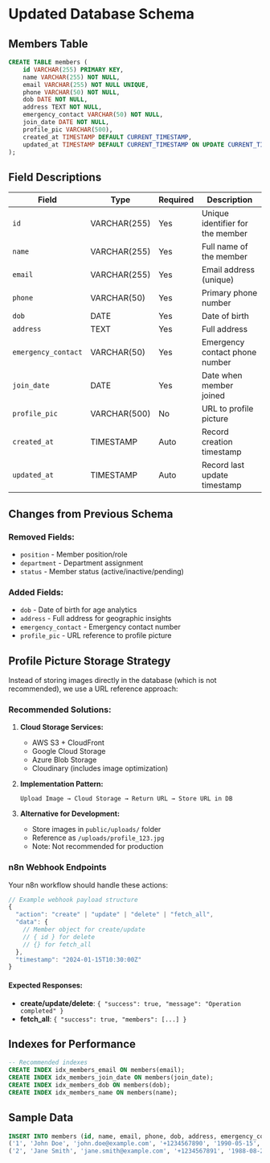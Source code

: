 # Updated Database Schema

## Members Table

```sql
CREATE TABLE members (
    id VARCHAR(255) PRIMARY KEY,
    name VARCHAR(255) NOT NULL,
    email VARCHAR(255) NOT NULL UNIQUE,
    phone VARCHAR(50) NOT NULL,
    dob DATE NOT NULL,
    address TEXT NOT NULL,
    emergency_contact VARCHAR(50) NOT NULL,
    join_date DATE NOT NULL,
    profile_pic VARCHAR(500),
    created_at TIMESTAMP DEFAULT CURRENT_TIMESTAMP,
    updated_at TIMESTAMP DEFAULT CURRENT_TIMESTAMP ON UPDATE CURRENT_TIMESTAMP
);
```

## Field Descriptions

| Field | Type | Required | Description |
|-------|------|----------|-------------|
| `id` | VARCHAR(255) | Yes | Unique identifier for the member |
| `name` | VARCHAR(255) | Yes | Full name of the member |
| `email` | VARCHAR(255) | Yes | Email address (unique) |
| `phone` | VARCHAR(50) | Yes | Primary phone number |
| `dob` | DATE | Yes | Date of birth |
| `address` | TEXT | Yes | Full address |
| `emergency_contact` | VARCHAR(50) | Yes | Emergency contact phone number |
| `join_date` | DATE | Yes | Date when member joined |
| `profile_pic` | VARCHAR(500) | No | URL to profile picture |
| `created_at` | TIMESTAMP | Auto | Record creation timestamp |
| `updated_at` | TIMESTAMP | Auto | Record last update timestamp |

## Changes from Previous Schema

### Removed Fields:
- `position` - Member position/role
- `department` - Department assignment  
- `status` - Member status (active/inactive/pending)

### Added Fields:
- `dob` - Date of birth for age analytics
- `address` - Full address for geographic insights
- `emergency_contact` - Emergency contact number
- `profile_pic` - URL reference to profile picture

## Profile Picture Storage Strategy

Instead of storing images directly in the database (which is not recommended), we use a URL reference approach:

### Recommended Solutions:

1. **Cloud Storage Services:**
   - AWS S3 + CloudFront
   - Google Cloud Storage
   - Azure Blob Storage
   - Cloudinary (includes image optimization)

2. **Implementation Pattern:**
   ```
   Upload Image → Cloud Storage → Return URL → Store URL in DB
   ```

3. **Alternative for Development:**
   - Store images in `public/uploads/` folder
   - Reference as `/uploads/profile_123.jpg`
   - Note: Not recommended for production

### n8n Webhook Endpoints

Your n8n workflow should handle these actions:

```javascript
// Example webhook payload structure
{
  "action": "create" | "update" | "delete" | "fetch_all",
  "data": {
    // Member object for create/update
    // { id } for delete
    // {} for fetch_all
  },
  "timestamp": "2024-01-15T10:30:00Z"
}
```

#### Expected Responses:

- **create/update/delete**: `{ "success": true, "message": "Operation completed" }`
- **fetch_all**: `{ "success": true, "members": [...] }`

## Indexes for Performance

```sql
-- Recommended indexes
CREATE INDEX idx_members_email ON members(email);
CREATE INDEX idx_members_join_date ON members(join_date);
CREATE INDEX idx_members_dob ON members(dob);
CREATE INDEX idx_members_name ON members(name);
```

## Sample Data

```sql
INSERT INTO members (id, name, email, phone, dob, address, emergency_contact, join_date) VALUES
('1', 'John Doe', 'john.doe@example.com', '+1234567890', '1990-05-15', '123 Main St, New York, NY 10001', '+1234567899', '2024-01-15'),
('2', 'Jane Smith', 'jane.smith@example.com', '+1234567891', '1988-08-22', '456 Oak Ave, Los Angeles, CA 90210', '+1234567898', '2024-01-20');
```